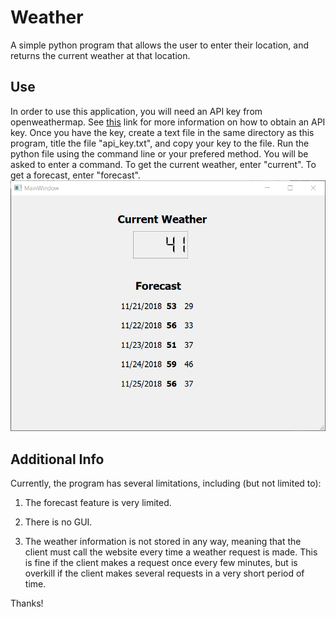 # Weather
A simple python program that allows the user to enter their location, and returns the current weather at that location. 
## Use
In order to use this application, you will need an API key from openweathermap. See [this](https://openweathermap.org/api) link for more information on how to obtain an API key. 
Once you have the key, create a text file in the same directory as this program, title the file "api_key.txt", and copy your key to the file. 
Run the python file using the command line or your prefered method.
You will be asked to enter a command. To get the current weather, enter "current". To get a forecast, enter "forecast".
![Here is an example:](https://github.com/aaronpennington/Weather/blob/master/weather.png)
## Additional Info
Currently, the program has several limitations, including (but not limited to): 

1. The forecast feature is very limited.

2. There is no GUI. 

3. The weather information is not stored in any way, meaning that the client must call the website every time a weather request is made. This is fine if the client makes a request once every few minutes, but is overkill if the client makes several requests in a very short period of time. 

Thanks!
